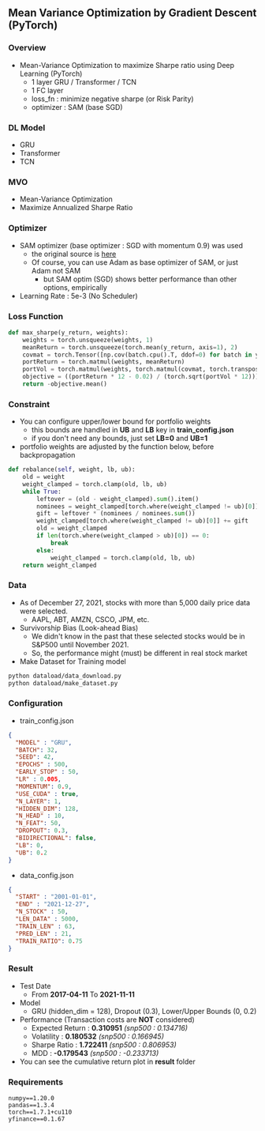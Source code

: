 ## Mean Variance Optimization by Gradient Descent (PyTorch)

### Overview

- Mean-Variance Optimization to maximize Sharpe ratio using Deep Learning (PyTorch)
  - 1 layer GRU / Transformer / TCN
  - 1 FC layer
  - loss_fn : minimize negative sharpe (or Risk Parity)
  - optimizer : SAM (base SGD)


### DL Model

- GRU
- Transformer
- TCN

### MVO

- Mean-Variance Optimization
- Maximize Annualized Sharpe Ratio

### Optimizer

- SAM optimizer (base optimizer : SGD with momentum 0.9) was used
  - the original source is [here](https://github.com/davda54/sam/blob/main/sam.py)
  - Of course, you can use Adam as base optimizer of SAM, or just Adam not SAM
    - but SAM optim (SGD) shows better performance than other options, empirically
- Learning Rate : 5e-3 (No Scheduler)

### Loss Function
```python
def max_sharpe(y_return, weights):
    weights = torch.unsqueeze(weights, 1) 
    meanReturn = torch.unsqueeze(torch.mean(y_return, axis=1), 2)  
    covmat = torch.Tensor([np.cov(batch.cpu().T, ddof=0) for batch in y_return]).to('cuda')
    portReturn = torch.matmul(weights, meanReturn)  
    portVol = torch.matmul(weights, torch.matmul(covmat, torch.transpose(weights, 2, 1)))
    objective = ((portReturn * 12 - 0.02) / (torch.sqrt(portVol * 12)))
    return -objective.mean()
```
### Constraint
- You can configure upper/lower bound for portfolio weights
  - this bounds are handled in **UB** and **LB** key in **train_config.json**
  - if you don't need any bounds, just set **LB=0** and **UB=1**
- portfolio weights are adjusted by the function below, before backpropagation
```python
def rebalance(self, weight, lb, ub):
    old = weight
    weight_clamped = torch.clamp(old, lb, ub)
    while True:
        leftover = (old - weight_clamped).sum().item()
        nominees = weight_clamped[torch.where(weight_clamped != ub)[0]]
        gift = leftover * (nominees / nominees.sum())
        weight_clamped[torch.where(weight_clamped != ub)[0]] += gift
        old = weight_clamped
        if len(torch.where(weight_clamped > ub)[0]) == 0:
            break
        else:
            weight_clamped = torch.clamp(old, lb, ub)
    return weight_clamped
```

### Data

- As of December 27, 2021, stocks with more than 5,000 daily price data were selected.
  - AAPL, ABT, AMZN, CSCO, JPM, etc.
- Survivorship Bias (Look-ahead Bias)
  - We didn't know in the past that these selected stocks would be in S&P500 until November 2021.
  - So, the performance might (must) be different in real stock market
- Make Dataset for Training model
```bash
python dataload/data_download.py
python dataload/make_dataset.py
```

### Configuration

- train_config.json
```json
{
  "MODEL" : "GRU",
  "BATCH": 32,
  "SEED": 42,
  "EPOCHS" : 500,
  "EARLY_STOP" : 50,
  "LR" : 0.005,
  "MOMENTUM": 0.9,
  "USE_CUDA" : true,
  "N_LAYER": 1,
  "HIDDEN_DIM": 128,
  "N_HEAD" : 10,
  "N_FEAT": 50,
  "DROPOUT": 0.3,
  "BIDIRECTIONAL": false,
  "LB": 0,
  "UB": 0.2
}
```
- data_config.json
```json
{
  "START" : "2001-01-01",
  "END" : "2021-12-27",
  "N_STOCK" : 50,
  "LEN_DATA" : 5000,
  "TRAIN_LEN" : 63,
  "PRED_LEN" : 21,
  "TRAIN_RATIO": 0.75
}
```

### Result
- Test Date
  - From **2017-04-11** To **2021-11-11**
- Model
  - GRU (hidden_dim = 128), Dropout (0.3), Lower/Upper Bounds (0, 0.2)
- Performance (Transaction costs are **NOT** considered)
  - Expected Return : **0.310951** *(snp500 : 0.134716)*
  - Volatility : **0.180532** *(snp500 : 0.166945)*
  - Sharpe Ratio : **1.722411** *(snp500 : 0.806953)*
  - MDD : **-0.179543** *(snp500 : -0.233713)*
- You can see the cumulative return plot in **result** folder

### Requirements
```
numpy==1.20.0
pandas==1.3.4
torch==1.7.1+cu110
yfinance==0.1.67
```
